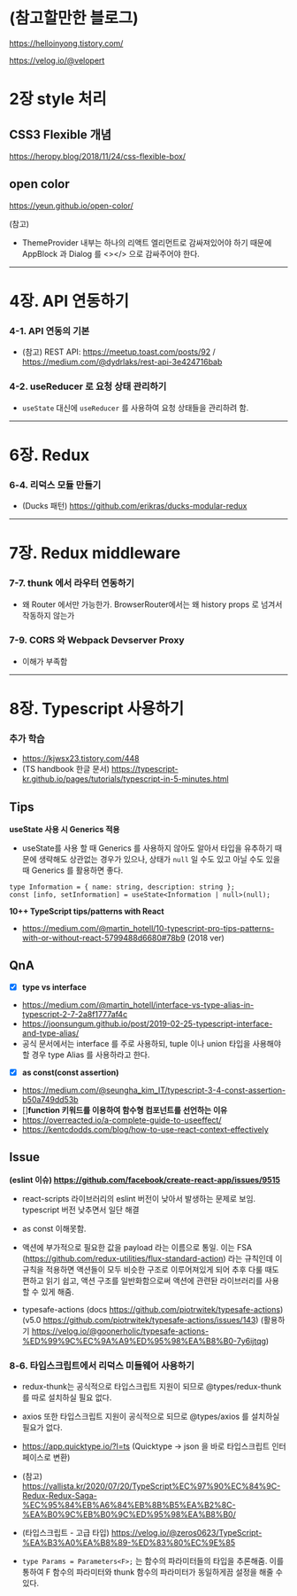 # (참고할만한 블로그)

https://helloinyong.tistory.com/

https://velog.io/@velopert

# 2장 style 처리

## CSS3 Flexible 개념

https://heropy.blog/2018/11/24/css-flexible-box/

## open color

https://yeun.github.io/open-color/

(참고)

- ThemeProvider 내부는 하나의 리액트 엘리먼트로 감싸져있어야 하기 때문에 AppBlock 과 Dialog 를 <></> 으로 감싸주어야 한다.

---

# 4장. API 연동하기

### 4-1. API 연동의 기본

- (참고) REST API: https://meetup.toast.com/posts/92 / https://medium.com/@dydrlaks/rest-api-3e424716bab

### 4-2. useReducer 로 요청 상태 관리하기

- `useState` 대신에 `useReducer` 를 사용하여 요청 상태들을 관리하려 함.

---

# 6장. Redux

### 6-4. 리덕스 모듈 만들기

- (Ducks 패턴) https://github.com/erikras/ducks-modular-redux

---

# 7장. Redux middleware

### 7-7. thunk 에서 라우터 연동하기

- 왜 Router 에서만 가능한가. BrowserRouter에서는 왜 history props 로 넘겨서 작동하지 않는가

### 7-9. CORS 와 Webpack Devserver Proxy

- 이해가 부족함

---

# 8장. Typescript 사용하기

### 추가 학습

- https://kjwsx23.tistory.com/448
- (TS handbook 한글 문서) https://typescript-kr.github.io/pages/tutorials/typescript-in-5-minutes.html

## Tips

**useState 사용 시 Generics 적용**

- useState를 사용 할 때 Generics 를 사용하지 않아도 알아서 타입을 유추하기 때문에 생략해도 상관없는 경우가 있으나, 상태가 `null` 일 수도 있고 아닐 수도 있을 때 Generics 를 활용하면 좋다.

```
type Information = { name: string, description: string };
const [info, setInformation] = useState<Information | null>(null);
```

**10++ TypeScript tips/patterns with React**

- https://medium.com/@martin_hotell/10-typescript-pro-tips-patterns-with-or-without-react-5799488d6680#78b9 (2018 ver)

## QnA

- [x] **type vs interface**
- https://medium.com/@martin_hotell/interface-vs-type-alias-in-typescript-2-7-2a8f1777af4c
- https://joonsungum.github.io/post/2019-02-25-typescript-interface-and-type-alias/
- 공식 문서에서는 interface 를 주로 사용하되, tuple 이나 union 타입을 사용해야 할 경우 type Alias 를 사용하라고 한다.
  <br />
- [x] **as const(const assertion)**
- https://medium.com/@seungha_kim_IT/typescript-3-4-const-assertion-b50a749dd53b
  <br />
- []**function 키워드를 이용하여 함수형 컴포넌트를 선언하는 이유**
- https://overreacted.io/a-complete-guide-to-useeffect/
- https://kentcdodds.com/blog/how-to-use-react-context-effectively

## Issue

**(eslint 이슈) https://github.com/facebook/create-react-app/issues/9515**

- react-scripts 라이브러리의 eslint 버전이 낮아서 발생하는 문제로 보임. typescript 버전 낮추면서 일단 해결

- as const 이해못함.

- 액션에 부가적으로 필요한 값을 payload 라는 이름으로 통일. 이는 FSA (https://github.com/redux-utilities/flux-standard-action) 라는 규칙인데 이 규칙을 적용하면 액션들이 모두 비슷한 구조로 이루어져있게 되어 추후 다룰 때도 편하고 읽기 쉽고, 액션 구조를 일반화함으로써 액션에 관련돤 라이브러리를 사용 할 수 있게 해줌.

- typesafe-actions
  (docs https://github.com/piotrwitek/typesafe-actions)
  (v5.0 https://github.com/piotrwitek/typesafe-actions/issues/143)
  (활용하기 https://velog.io/@goonerholic/typesafe-actions-%ED%99%9C%EC%9A%A9%ED%95%98%EA%B8%B0-7y6ijtqg)

### 8-6. 타입스크립트에서 리덕스 미들웨어 사용하기

- redux-thunk는 공식적으로 타입스크립트 지원이 되므로 @types/redux-thunk 를 따로 설치하실 필요 없다.
- axios 또한 타입스크립트 지원이 공식적으로 되므로 @types/axios 를 설치하실 필요가 없다.

- https://app.quicktype.io/?l=ts (Quicktype -> json 을 바로 타입스크립트 인터페이스로 변환)

- (참고) https://vallista.kr/2020/07/20/TypeScript%EC%97%90%EC%84%9C-Redux-Redux-Saga-%EC%95%84%EB%A6%84%EB%8B%B5%EA%B2%8C-%EA%B0%9C%EB%B0%9C%ED%95%98%EA%B8%B0/

- (타입스크립트 - 고급 타입) https://velog.io/@zeros0623/TypeScript-%EA%B3%A0%EA%B8%89-%ED%83%80%EC%9E%85

- `type Params = Parameters<F>;` 는 함수의 파라미터들의 타입을 추론해줌. 이를 통하여 F 함수의 파라미터와 thunk 함수의 파라미터가 동일하게끔 설정을 해줄 수 있다.
